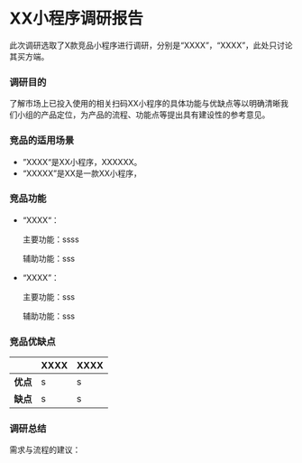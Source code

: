 # XX小程序调研报告

此次调研选取了X款竞品小程序进行调研，分别是“XXXX”，“XXXX”，此处只讨论其买方端。

### 调研目的

了解市场上已投入使用的相关扫码XX小程序的具体功能与优缺点等以明确清晰我们小组的产品定位，为产品的流程、功能点等提出具有建设性的参考意见。

### 竞品的适用场景

- ”XXXX“是XX小程序，XXXXXX。
- “XXXXX”是XX是一款XX小程序，




### 竞品功能

- “XXXX“：

  主要功能：ssss

  辅助功能：sss


- “XXXX”：

  主要功能：sss

  辅助功能：sss

### 竞品优缺点

|          | XXXX                                                      | XXXX                                                 |
| -------- | :----------------------------------------------------------- | :----------------------------------------------------------- |
| **优点** | s |  s|
| **缺点** |s  | s |

### 调研总结

需求与流程的建议：

